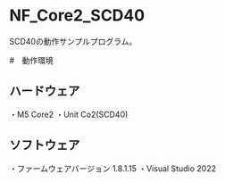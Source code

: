 # NF_Core2_SCD40

SCD40の動作サンプルプログラム。

#　動作環境

## ハードウェア
   ・M5 Core2
   ・Unit Co2(SCD40)
   
## ソフトウェア
   ・ファームウェアバージョン 1.8.1.15
   ・Visual Studio 2022
   
